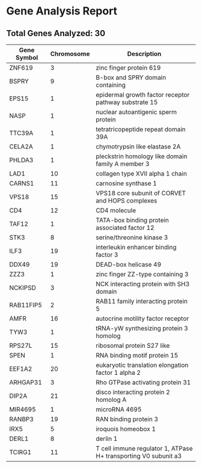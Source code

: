 # Gene Analysis Report

## Total Genes Analyzed: 30

| Gene Symbol | Chromosome | Description |
|------------|------------|-------------|
| ZNF619 | 3 | zinc finger protein 619 |
| BSPRY | 9 | B-box and SPRY domain containing |
| EPS15 | 1 | epidermal growth factor receptor pathway substrate 15 |
| NASP | 1 | nuclear autoantigenic sperm protein |
| TTC39A | 1 | tetratricopeptide repeat domain 39A |
| CELA2A | 1 | chymotrypsin like elastase 2A |
| PHLDA3 | 1 | pleckstrin homology like domain family A member 3 |
| LAD1 | 10 | collagen type XVII alpha 1 chain |
| CARNS1 | 11 | carnosine synthase 1 |
| VPS18 | 15 | VPS18 core subunit of CORVET and HOPS complexes |
| CD4 | 12 | CD4 molecule |
| TAF12 | 1 | TATA-box binding protein associated factor 12 |
| STK3 | 8 | serine/threonine kinase 3 |
| ILF3 | 19 | interleukin enhancer binding factor 3 |
| DDX49 | 19 | DEAD-box helicase 49 |
| ZZZ3 | 1 | zinc finger ZZ-type containing 3 |
| NCKIPSD | 3 | NCK interacting protein with SH3 domain |
| RAB11FIP5 | 2 | RAB11 family interacting protein 5 |
| AMFR | 16 | autocrine motility factor receptor |
| TYW3 | 1 | tRNA-yW synthesizing protein 3 homolog |
| RPS27L | 15 | ribosomal protein S27 like |
| SPEN | 1 | RNA binding motif protein 15 |
| EEF1A2 | 20 | eukaryotic translation elongation factor 1 alpha 2 |
| ARHGAP31 | 3 | Rho GTPase activating protein 31 |
| DIP2A | 21 | disco interacting protein 2 homolog A |
| MIR4695 | 1 | microRNA 4695 |
| RANBP3 | 19 | RAN binding protein 3 |
| IRX5 | 5 | iroquois homeobox 1 |
| DERL1 | 8 | derlin 1 |
| TCIRG1 | 11 | T cell immune regulator 1, ATPase H+ transporting V0 subunit a3 |
